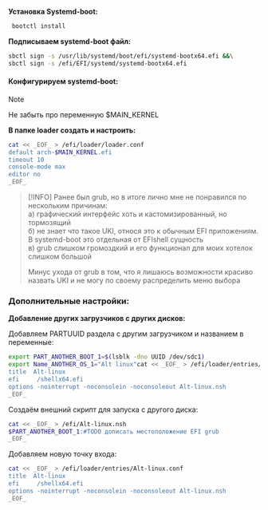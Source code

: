 
**Установка Systemd-boot:**
```bash
 bootctl install
```
**Подписываем systemd-boot файл:**
```bash
sbctl sign -s /usr/lib/systemd/boot/efi/systemd-bootx64.efi &&\
sbctl sign -s /efi/EFI/systemd/systemd-bootx64.efi 
```
#### Конфигурируем systemd-boot:
>[!Note]
>Не забыть про переменную $MAIN_KERNEL

**В папке loader создать и настроить:**
```bash
cat << _EOF_ > /efi/loader/loader.conf
default arch-$MAIN_KERNEL.efi
timeout 10
console-mode max
editor no
_EOF_
```
> [!INFO]
> Ранее был grub, но в итоге лично мне не понравился по нескольким причинам:\
> а) графический интерфейс хоть и кастомизированный, но тормозящий\
> б) не знает что такое UKI, относя это к обычным EFI приложениям. В systemd-boot это отдельная от EFIshell сущность\
> в) grub слишком громоздкий и его функционал для моих хотелок слишком большой
>
> Минус ухода от grub в том, что я лишаюсь возможности красиво назвать UKI и не могу по своему распределить меню выбора

### Дополнительные настройки:

**Добавление других загрузчиков с других дисков:**

Добавляем PARTUUID раздела с другим загрузчиком и названием в переменные:
```bash
export PART_ANOTHER_BOOT_1=$(lsblk -dno UUID /dev/sdc1)
export Name_ANOTHER_OS_1="Alt linux"cat << _EOF_ > /efi/loader/entries/Alt-linux.conf
title  Alt-linux
efi     /shellx64.efi
options -nointerrupt -noconsolein -noconsoleout Alt-linux.nsh
_EOF_
```
Создаём внешний скрипт для запуска с другого диска:
```bash
cat << _EOF_ > /efi/Alt-linux.nsh
$PART_ANOTHER_BOOT_1:#TODO дописать местоположение EFI grub
_EOF_
```
Добавляем новую точку входа:
```bash
cat << _EOF_ > /efi/loader/entries/Alt-linux.conf
title  Alt-linux
efi     /shellx64.efi
options -nointerrupt -noconsolein -noconsoleout Alt-linux.nsh
_EOF_
```
